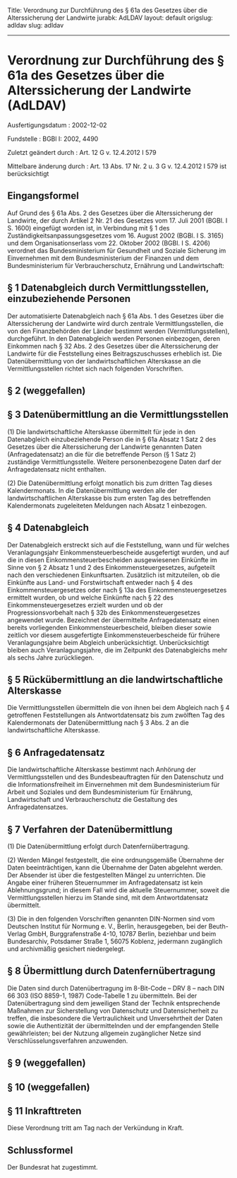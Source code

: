 Title: Verordnung zur Durchführung des § 61a des Gesetzes über die Alterssicherung
  der Landwirte
jurabk: AdLDAV
layout: default
origslug: adldav
slug: adldav

---

# Verordnung zur Durchführung des § 61a des Gesetzes über die Alterssicherung der Landwirte (AdLDAV)

Ausfertigungsdatum
:   2002-12-02

Fundstelle
:   BGBl I: 2002, 4490

Zuletzt geändert durch
:   Art. 12 G v. 12.4.2012 I 579

Mittelbare änderung durch
:   Art. 13 Abs. 17 Nr. 2 u. 3 G v. 12.4.2012 I 579 ist berücksichtigt


## Eingangsformel

Auf Grund des § 61a Abs. 2 des Gesetzes über die Alterssicherung der
Landwirte, der durch Artikel 2 Nr. 21 des Gesetzes vom 17. Juli 2001
(BGBl. I S. 1600) eingefügt worden ist, in Verbindung mit § 1 des
Zuständigkeitsanpassungsgesetzes vom 16. August 2002 (BGBl. I S. 3165)
und dem Organisationserlass vom 22. Oktober 2002 (BGBl. I S. 4206)
verordnet das Bundesministerium für Gesundheit und Soziale Sicherung
im Einvernehmen mit dem Bundesministerium der Finanzen und dem
Bundesministerium für Verbraucherschutz, Ernährung und Landwirtschaft:


## § 1 Datenabgleich durch Vermittlungsstellen, einzubeziehende Personen

Der automatisierte Datenabgleich nach § 61a Abs. 1 des Gesetzes über
die Alterssicherung der Landwirte wird durch zentrale
Vermittlungsstellen, die von den Finanzbehörden der Länder bestimmt
werden (Vermittlungsstellen), durchgeführt. In den Datenabgleich
werden Personen einbezogen, deren Einkommen nach § 32 Abs. 2 des
Gesetzes über die Alterssicherung der Landwirte für die Feststellung
eines Beitragszuschusses erheblich ist. Die Datenübermittlung von der
landwirtschaftlichen Alterskasse an die Vermittlungsstellen richtet
sich nach folgenden Vorschriften.


## § 2 (weggefallen)



## § 3 Datenübermittlung an die Vermittlungsstellen

(1) Die landwirtschaftliche Alterskasse übermittelt für jede in den
Datenabgleich einzubeziehende Person die in § 61a Absatz 1 Satz 2 des
Gesetzes über die Alterssicherung der Landwirte genannten Daten
(Anfragedatensatz) an die für die betreffende Person (§ 1 Satz 2)
zuständige Vermittlungsstelle. Weitere personenbezogene Daten darf der
Anfragedatensatz nicht enthalten.

(2) Die Datenübermittlung erfolgt monatlich bis zum dritten Tag dieses
Kalendermonats. In die Datenübermittlung werden alle der
landwirtschaftlichen Alterskasse bis zum ersten Tag des betreffenden
Kalendermonats zugeleiteten Meldungen nach Absatz 1 einbezogen.


## § 4 Datenabgleich

Der Datenabgleich erstreckt sich auf die Feststellung, wann und für
welches Veranlagungsjahr Einkommensteuerbescheide ausgefertigt wurden,
und auf die in diesen Einkommensteuerbescheiden ausgewiesenen
Einkünfte im Sinne von § 2 Absatz 1 und 2 des Einkommensteuergesetzes,
aufgeteilt nach den verschiedenen Einkunftsarten. Zusätzlich ist
mitzuteilen, ob die Einkünfte aus Land- und Forstwirtschaft entweder
nach § 4 des Einkommensteuergesetzes oder nach § 13a des
Einkommensteuergesetzes ermittelt wurden, ob und welche Einkünfte nach
§ 22 des Einkommensteuergesetzes erzielt wurden und ob der
Progressionsvorbehalt nach § 32b des Einkommensteuergesetzes
angewendet wurde. Bezeichnet der übermittelte Anfragedatensatz einen
bereits vorliegenden Einkommensteuerbescheid, bleiben dieser sowie
zeitlich vor diesem ausgefertigte Einkommensteuerbescheide für frühere
Veranlagungsjahre beim Abgleich unberücksichtigt. Unberücksichtigt
bleiben auch Veranlagungsjahre, die im Zeitpunkt des Datenabgleichs
mehr als sechs Jahre zurückliegen.


## § 5 Rückübermittlung an die landwirtschaftliche Alterskasse

Die Vermittlungsstellen übermitteln die von ihnen bei dem Abgleich
nach § 4 getroffenen Feststellungen als Antwortdatensatz bis zum
zwölften Tag des Kalendermonats der Datenübermittlung nach § 3 Abs. 2
an die landwirtschaftliche Alterskasse.


## § 6 Anfragedatensatz

Die landwirtschaftliche Alterskasse bestimmt nach Anhörung der
Vermittlungsstellen und des Bundesbeauftragten für den Datenschutz und
die Informationsfreiheit im Einvernehmen mit dem Bundesministerium für
Arbeit und Soziales und dem Bundesministerium für Ernährung,
Landwirtschaft und Verbraucherschutz die Gestaltung des
Anfragedatensatzes.


## § 7 Verfahren der Datenübermittlung

(1) Die Datenübermittlung erfolgt durch Datenfernübertragung.

(2) Werden Mängel festgestellt, die eine ordnungsgemäße Übernahme der
Daten beeinträchtigen, kann die Übernahme der Daten abgelehnt werden.
Der Absender ist über die festgestellten Mängel zu unterrichten. Die
Angabe einer früheren Steuernummer im Anfragedatensatz ist kein
Ablehnungsgrund; in diesem Fall wird die aktuelle Steuernummer, soweit
die Vermittlungsstellen hierzu im Stande sind, mit dem
Antwortdatensatz übermittelt.

(3) Die in den folgenden Vorschriften genannten DIN-Normen sind vom
Deutschen Institut für Normung e. V., Berlin, herausgegeben, bei der
Beuth-Verlag GmbH, Burggrafenstraße 4-10, 10787 Berlin, beziehbar und
beim Bundesarchiv, Potsdamer Straße 1, 56075 Koblenz, jedermann
zugänglich und archivmäßig gesichert niedergelegt.


## § 8 Übermittlung durch Datenfernübertragung

Die Daten sind durch Datenübertragung im 8-Bit-Code – DRV 8 – nach DIN
66 303 (ISO 8859-1, 1987) Code-Tabelle 1 zu übermitteln. Bei der
Datenübertragung sind dem jeweiligen Stand der Technik entsprechende
Maßnahmen zur Sicherstellung von Datenschutz und Datensicherheit zu
treffen, die insbesondere die Vertraulichkeit und Unversehrtheit der
Daten sowie die Authentizität der übermittelnden und der empfangenden
Stelle gewährleisten; bei der Nutzung allgemein zugänglicher Netze
sind Verschlüsselungsverfahren anzuwenden.


## § 9 (weggefallen)



## § 10 (weggefallen)



## § 11 Inkrafttreten

Diese Verordnung tritt am Tag nach der Verkündung in Kraft.


## Schlussformel

Der Bundesrat hat zugestimmt.

